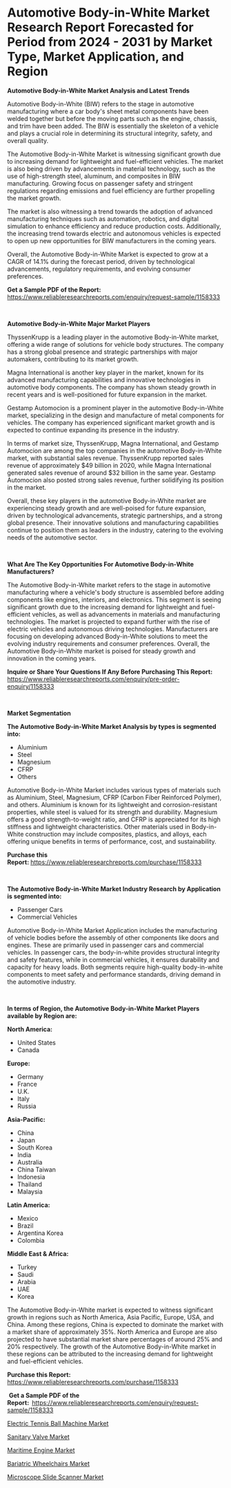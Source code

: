 <p><h1>Automotive Body-in-White Market Research Report Forecasted for Period from 2024 -  2031 by Market Type, Market Application, and Region</h1></p><p><strong>Automotive Body-in-White Market Analysis and Latest Trends</strong></p>
<p><p>Automotive Body-in-White (BIW) refers to the stage in automotive manufacturing where a car body's sheet metal components have been welded together but before the moving parts such as the engine, chassis, and trim have been added. The BIW is essentially the skeleton of a vehicle and plays a crucial role in determining its structural integrity, safety, and overall quality.</p><p>The Automotive Body-in-White Market is witnessing significant growth due to increasing demand for lightweight and fuel-efficient vehicles. The market is also being driven by advancements in material technology, such as the use of high-strength steel, aluminum, and composites in BIW manufacturing. Growing focus on passenger safety and stringent regulations regarding emissions and fuel efficiency are further propelling the market growth.</p><p>The market is also witnessing a trend towards the adoption of advanced manufacturing techniques such as automation, robotics, and digital simulation to enhance efficiency and reduce production costs. Additionally, the increasing trend towards electric and autonomous vehicles is expected to open up new opportunities for BIW manufacturers in the coming years.</p><p>Overall, the Automotive Body-in-White Market is expected to grow at a CAGR of 14.1% during the forecast period, driven by technological advancements, regulatory requirements, and evolving consumer preferences.</p></p>
<p><strong>Get a Sample PDF of the Report:&nbsp;</strong> <a href="https://www.reliableresearchreports.com/enquiry/request-sample/1158333">https://www.reliableresearchreports.com/enquiry/request-sample/1158333</a></p>
<p>&nbsp;</p>
<p><strong>Automotive Body-in-White Major Market Players</strong></p>
<p><p>ThyssenKrupp is a leading player in the automotive Body-in-White market, offering a wide range of solutions for vehicle body structures. The company has a strong global presence and strategic partnerships with major automakers, contributing to its market growth.</p><p>Magna International is another key player in the market, known for its advanced manufacturing capabilities and innovative technologies in automotive body components. The company has shown steady growth in recent years and is well-positioned for future expansion in the market.</p><p>Gestamp Automocion is a prominent player in the automotive Body-in-White market, specializing in the design and manufacture of metal components for vehicles. The company has experienced significant market growth and is expected to continue expanding its presence in the industry.</p><p>In terms of market size, ThyssenKrupp, Magna International, and Gestamp Automocion are among the top companies in the automotive Body-in-White market, with substantial sales revenue. ThyssenKrupp reported sales revenue of approximately $49 billion in 2020, while Magna International generated sales revenue of around $32 billion in the same year. Gestamp Automocion also posted strong sales revenue, further solidifying its position in the market.</p><p>Overall, these key players in the automotive Body-in-White market are experiencing steady growth and are well-poised for future expansion, driven by technological advancements, strategic partnerships, and a strong global presence. Their innovative solutions and manufacturing capabilities continue to position them as leaders in the industry, catering to the evolving needs of the automotive sector.</p></p>
<p>&nbsp;</p>
<p><strong>What Are The Key Opportunities For Automotive Body-in-White Manufacturers?</strong></p>
<p><p>The Automotive Body-in-White market refers to the stage in automotive manufacturing where a vehicle's body structure is assembled before adding components like engines, interiors, and electronics. This segment is seeing significant growth due to the increasing demand for lightweight and fuel-efficient vehicles, as well as advancements in materials and manufacturing technologies. The market is projected to expand further with the rise of electric vehicles and autonomous driving technologies. Manufacturers are focusing on developing advanced Body-in-White solutions to meet the evolving industry requirements and consumer preferences. Overall, the Automotive Body-in-White market is poised for steady growth and innovation in the coming years.</p></p>
<p><strong>Inquire or Share Your Questions If Any Before Purchasing This Report:</strong> <a href="https://www.reliableresearchreports.com/enquiry/pre-order-enquiry/1158333">https://www.reliableresearchreports.com/enquiry/pre-order-enquiry/1158333</a></p>
<p>&nbsp;</p>
<p><strong>Market Segmentation</strong></p>
<p><strong>The Automotive Body-in-White Market Analysis by types is segmented into:</strong></p>
<p><ul><li>Aluminium</li><li>Steel</li><li>Magnesium</li><li>CFRP</li><li>Others</li></ul></p>
<p><p>Automotive Body-in-White Market includes various types of materials such as Aluminium, Steel, Magnesium, CFRP (Carbon Fiber Reinforced Polymer), and others. Aluminium is known for its lightweight and corrosion-resistant properties, while steel is valued for its strength and durability. Magnesium offers a good strength-to-weight ratio, and CFRP is appreciated for its high stiffness and lightweight characteristics. Other materials used in Body-in-White construction may include composites, plastics, and alloys, each offering unique benefits in terms of performance, cost, and sustainability.</p></p>
<p><strong>Purchase this Report:&nbsp;</strong><a href="https://www.reliableresearchreports.com/purchase/1158333">https://www.reliableresearchreports.com/purchase/1158333</a></p>
<p>&nbsp;</p>
<p><strong>The Automotive Body-in-White Market Industry Research by Application is segmented into:</strong></p>
<p><ul><li>Passenger Cars</li><li>Commercial Vehicles</li></ul></p>
<p><p>Automotive Body-in-White Market Application includes the manufacturing of vehicle bodies before the assembly of other components like doors and engines. These are primarily used in passenger cars and commercial vehicles. In passenger cars, the body-in-white provides structural integrity and safety features, while in commercial vehicles, it ensures durability and capacity for heavy loads. Both segments require high-quality body-in-white components to meet safety and performance standards, driving demand in the automotive industry.</p></p>
<p>&nbsp;</p>
<p><strong>In terms of Region, the Automotive Body-in-White Market Players available by Region are:</strong></p>
<p>
    <p> <strong> North America: </strong>
        <ul>
            <li>United States</li>
            <li>Canada</li>
        </ul>
        </p> 
    <p> <strong> Europe: </strong>
        <ul>
            <li>Germany</li>
            <li>France</li>
            <li>U.K.</li>
            <li>Italy</li>
            <li>Russia</li>
        </ul>
        </p> 
    <p> <strong> Asia-Pacific: </strong>
        <ul>
            <li>China</li>
            <li>Japan</li>
            <li>South Korea</li>
            <li>India</li>
            <li>Australia</li>
            <li>China Taiwan</li>
            <li>Indonesia</li>
            <li>Thailand</li>
            <li>Malaysia</li>
        </ul>
        </p> 
    <p> <strong> Latin America: </strong>
        <ul>
            <li>Mexico</li>
            <li>Brazil</li>
            <li>Argentina Korea</li>
            <li>Colombia</li>
        </ul>
        </p> 
    <p> <strong> Middle East & Africa: </strong>
        <ul>
            <li>Turkey</li>
            <li>Saudi</li>
            <li>Arabia</li>
            <li>UAE</li>
            <li>Korea</li>
        </ul>
    </p>
    </p>
<p><p>The Automotive Body-in-White market is expected to witness significant growth in regions such as North America, Asia Pacific, Europe, USA, and China. Among these regions, China is expected to dominate the market with a market share of approximately 35%. North America and Europe are also projected to have substantial market share percentages of around 25% and 20% respectively. The growth of the Automotive Body-in-White market in these regions can be attributed to the increasing demand for lightweight and fuel-efficient vehicles.</p></p>
<p><strong>Purchase this Report: </strong><a href="https://www.reliableresearchreports.com/purchase/1158333">https://www.reliableresearchreports.com/purchase/1158333</a></p>
<p>&nbsp;<strong>Get a Sample PDF of the Report:&nbsp;&nbsp;</strong><a href="https://www.reliableresearchreports.com/enquiry/request-sample/1158333">https://www.reliableresearchreports.com/enquiry/request-sample/1158333</a></p>
<p><strong></strong></p>
<p><p><a href="https://medium.com/@albinbrakus/electric-tennis-ball-machine-market-analysis-and-sze-forecasted-for-period-from-2024-to-2031-f093817808fc">Electric Tennis Ball Machine Market</a></p><p><a href="https://medium.com/@albinbrakus/sanitary-valve-market-trends-and-market-analysis-forecasted-for-period-2024-2031-b96b77f33e9e">Sanitary Valve Market</a></p><p><a href="https://medium.com/@albinbrakus/maritime-engine-market-size-and-market-trends-complete-industry-overview-2024-to-2031-be64f5335519">Maritime Engine Market</a></p><p><a href="https://medium.com/@albinbrakus/bariatric-wheelchairs-market-trends-and-market-analysis-forecasted-for-period-2024-2031-a886c022840f">Bariatric Wheelchairs Market</a></p><p><a href="https://medium.com/@albinbrakus/microscope-slide-scanner-market-insight-market-trends-growth-forecasted-from-2024-to-2031-2fc6d3548cd1">Microscope Slide Scanner Market</a></p></p>
